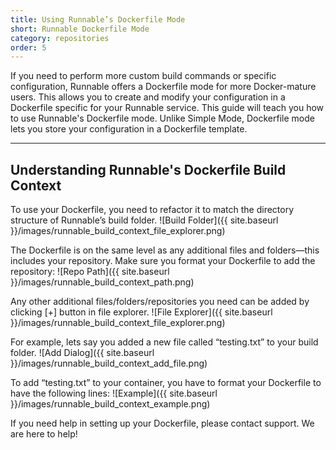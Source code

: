 ```yaml
---
title: Using Runnable’s Dockerfile Mode
short: Runnable Dockerfile Mode
category: repositories
order: 5
---
```


If you need to perform more custom build commands or specific configuration, Runnable offers a Dockerfile mode for more Docker-mature users. This allows you to create and modify your configuration in a Dockerfile specific for your Runnable service. This guide will teach you how to use Runnable's Dockerfile mode. Unlike Simple Mode, Dockerfile mode lets you store your configuration in a Dockerfile template.

---

## Understanding Runnable's Dockerfile Build Context

To use your Dockerfile, you need to refactor it to match the directory structure of Runnable’s build folder.
![Build Folder]({{ site.baseurl }}/images/runnable_build_context_file_explorer.png)

The Dockerfile is on the same level as any additional files and folders—this includes your repository.
Make sure you format your Dockerfile to add the repository:
![Repo Path]({{ site.baseurl }}/images/runnable_build_context_path.png)

Any other additional files/folders/repositories you need can be added by clicking [+] button in file explorer.
![File Explorer]({{ site.baseurl }}/images/runnable_build_context_file_explorer.png)

For example, lets say you added a new file called “testing.txt” to your build folder.
![Add Dialog]({{ site.baseurl }}/images/runnable_build_context_add_file.png)

To add “testing.txt” to your container, you have to format your Dockerfile to have the following lines:
![Example]({{ site.baseurl }}/images/runnable_build_context_example.png)

If you need help in setting up your Dockerfile, please contact support. We are here to help!
